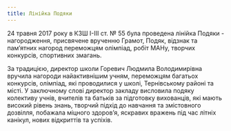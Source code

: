 ```yaml
---
title: Лінійка Подяки
---
```


24 травня 2017 року в КЗШ І-ІІІ ст. № 55 була проведена лінійка Подяки - нагородження, присвячене врученню Грамот, Подяк, відзнак та пам’ятних нагород переможцям олімпіад, робіт МАНу, творчих конкурсів, спортивних змагань.

За традицією, директор школи Горевич Людмила Володимирівна вручила нагороди найактивнішим учням, переможцям багатьох конкурсів, олімпіад, які проводилися у школі, Тернівському районі та місті. У заключному слові директор закладу висловила подяку колективу учнів, вчителів та батьків за підготовку вихованців, які мають високий рівень знань, творчий підхід до навчання та змістовного дозвілля, побажала міцного здоров’я, яскравих вражень під час літніх канікул, нових відкриттів та успіхів.

<slideshow id="_/72157681384668672" />
